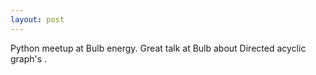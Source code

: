 ```yaml
---
layout: post
---
```


Python meetup at Bulb energy. Great talk at Bulb about Directed acyclic graph's .
